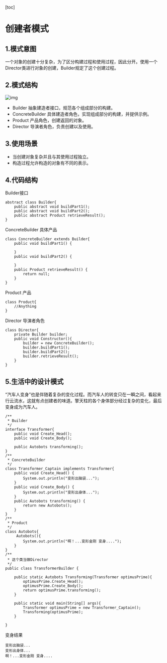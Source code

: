 [toc]



# 创建者模式

## 1.模式意图

一个对象的创建十分复杂，为了区分构建过程和使用过程，因此分开。使用一个Director类进行对象的创建，Builder规定了这个创建过程。

## 2.模式结构

![img](https://homan-blog.oss-cn-beijing.aliyuncs.com/study-demo/project-design/20210420212510.jpeg)

- Builder 抽象建造者接口，规范各个组成部分的构建。
- ConcreteBuilder 具体建造者角色，实现组成部分的构建，并提供示例。
- Product 产品角色，创建返回的对象。
- Director 导演者角色，负责创建以及使用。

## 3.使用场景

- 当创建对象复杂并且与其使用过程独立。
- 构造过程允许构造的对象有不同的表示。

## 4.代码结构

Builder接口

```
abstract class Builder{
    public abstract void buildPart1();
    public abstract void buildPart2();
    public abstract Product retrieveResult();
}
```

ConcreteBuilder 具体产品

```
class ConcreteBuilder extends Builder{
    public void buildPart1() {

    }
    public void buildPart2() {

    }
    public Product retrieveResult() {
        return null;
    }
}
```

Product 产品

```
class Product{
    //Anything
}
```

Director 导演者角色

```
class Director{
    private Builder builder;
    public void Constructor(){
        builder = new ConcreteBuilder();
        builder.buildPart1();
        builder.buildPart2();
        builder.retrieveResult();
    }
}
```

## 5.生活中的设计模式

“汽车人变身”也是伴随着复杂的变化过程。而汽车人的转变只在一瞬之间，看起来行云流水，这就有点创建者的味道。擎天柱的各个身体部分经过复杂的变化，最后变身成为汽车人。

```
/**
 * Builder
 */
interface Transformer{
    public void Create_Head();
    public void Create_Body();

    public Autobots transforming();
}
/**
 * ConcreteBuilder
 */
class Transformer_Captain implements Transformer{
    public void Create_Head() {
        System.out.println("变形出脑袋...");
    }
    public void Create_Body() {
        System.out.println("变形出身体...");
    }
    public Autobots transforming() {
        return new Autobots();
    }
}
/**
 * Product
 */
class Autobots{
     Autobots(){
        System.out.println("啊！...变形金刚 变身....");
    }
}
/**
 * 这个类当做Director
 */
public class TransformerBuilder {

    public static Autobots Transforming(Transformer optimusPrime){
        optimusPrime.Create_Head();
        optimusPrime.Create_Body();
        return optimusPrime.transforming();
    }

    public static void main(String[] args){
        Transformer optimusPrime = new Transformer_Captain();
        Transforming(optimusPrime);
    }

}
```

变身结果

```
变形出脑袋...
变形出身体...
啊！...变形金刚 变身....
```



